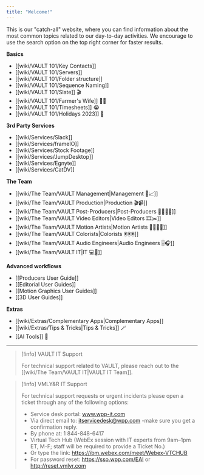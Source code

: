 ```yaml
---
title: "Welcome!"
---
```


This is our "catch-all" website, where you can find information about the most common topics related to our day-to-day activities. 
We encourage to use the search option on the top right corner for faster results.


**Basics**
- [[wiki/VAULT 101/Key Contacts]]
- [[wiki/VAULT 101/Servers]] 
- [[wiki/VAULT 101/Folder structure]]
- [[wiki/VAULT 101/Sequence Naming]]
- [[wiki/VAULT 101/Slate]] 🎬
- [[wiki/VAULT 101/Farmer's Wife]] 👩‍🌾
- [[wiki/VAULT 101/Timesheets]] 😭
- [[wiki/VAULT 101/Holidays 2023]] 📆

**3rd Party Services**
- [[wiki/Services/Slack]]
- [[wiki/Services/frameIO]]
- [[wiki/Services/Stock Footage]]
- [[wiki/Services/JumpDesktop]]
- [[wiki/Services/Egnyte]]
- [[wiki/Services/CatDV]]

**The Team**
- [[wiki/The Team/VAULT Management|Management 🧐📈]]
- [[wiki/The Team/VAULT Production|Production 🎬📹]]
- [[wiki/The Team/VAULT Post-Producers|Post-Producers 👩‍💻👨‍💻]]
- [[wiki/The Team/VAULT Video Editors|Video Editors 🎞️✂️]]
- [[wiki/The Team/VAULT Motion Artists|Motion Artists 👩‍🎨👨‍🎤]]
- [[wiki/The Team/VAULT Colorists|Colorists 🖲️🖲️🖲️]]
- [[wiki/The Team/VAULT Audio Engineers|Audio Engineers 🎚️🎧]]
- [[wiki/The Team/VAULT IT|IT 💻🥷]]

**Advanced workflows**
- [[Producers User Guide]]
- [[Editorial User Guides]]
- [[Motion Graphics User Guides]]
- [[3D User Guides]] 

**Extras**
- [[wiki/Extras/Complementary Apps|Complementary Apps]]
- [[wiki/Extras/Tips & Tricks|Tips & Tricks]] 🪄
- [[AI Tools]] 🤖 

---
> [!info] VAULT IT Support
> 
> For technical support related to VAULT, please reach out to the [[wiki/The Team/VAULT IT|VAULT IT Team]].

> [!info] VMLY&R IT Support
> 
> For technical support requests or urgent incidents please open a ticket through any of the following options: 
> 
> -   Service desk portal: www.wpp-it.com
> -   Via direct email to: itservicedesk@wpp.com -make sure you get a confirmation reply.
> -   By phone at: 1 844-848-6417
> -   Virtual Tech Hub (WebEx session with IT experts from 9am–1pm ET, M-F; staff will be required to provide a Ticket No.)
> -   Or type the link: https://ibm.webex.com/meet/Webex-VTCHUB
> -   For password reset: https://sso.wpp.com/EAI or http://reset.vmlyr.com
